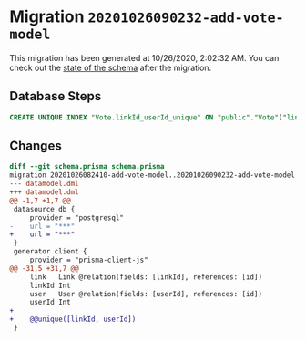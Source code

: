 # Migration `20201026090232-add-vote-model`

This migration has been generated at 10/26/2020, 2:02:32 AM.
You can check out the [state of the schema](./schema.prisma) after the migration.

## Database Steps

```sql
CREATE UNIQUE INDEX "Vote.linkId_userId_unique" ON "public"."Vote"("linkId", "userId")
```

## Changes

```diff
diff --git schema.prisma schema.prisma
migration 20201026082410-add-vote-model..20201026090232-add-vote-model
--- datamodel.dml
+++ datamodel.dml
@@ -1,7 +1,7 @@
 datasource db {
     provider = "postgresql"
-    url = "***"
+    url = "***"
 }
 generator client {
     provider = "prisma-client-js"
@@ -31,5 +31,7 @@
     link   Link @relation(fields: [linkId], references: [id])
     linkId Int
     user   User @relation(fields: [userId], references: [id])
     userId Int
+
+    @@unique([linkId, userId])
 }
```


